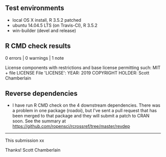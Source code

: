 ## Test environments

* local OS X install, R 3.5.2 patched
* ubuntu 14.04.5 LTS (on Travis-CI), R 3.5.2
* win-builder (devel and release)

## R CMD check results

0 errors | 0 warnings | 1 note

   License components with restrictions and base license permitting such:
     MIT + file LICENSE
   File 'LICENSE':
     YEAR: 2019
     COPYRIGHT HOLDER: Scott Chamberlain

## Reverse dependencies

* I have run R CMD check on the 4 downstream dependencies. There was a problem in one package (roadoi), but I've sent a pull request that has been merged to that package and they will submit a patch to CRAN soon. See the summary at <https://github.com/ropensci/rcrossref/tree/master/revdep>

-------

This submission xx

Thanks!
Scott Chamberlain
